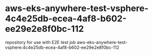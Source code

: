 # aws-eks-anywhere-test-vsphere-4c4e25db-ecea-4af8-b602-ee29e2e8f0bc-112
repository for use with E2E test job aws-eks-anywhere-test-vsphere:4c4e25db-ecea-4af8-b602-ee29e2e8f0bc-112
